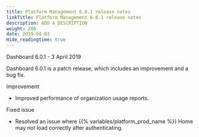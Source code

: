 ```yaml
---
title: Platform Management 6.0.1 release notes
linkTitle: Platform Management 6.0.1 release notes
description: ADD A DESCRIPTION
weight: 200
date: 2019-04-03
Hide_readingtime: true
---
```


Dashboard 6.0.1 - 3 April 2019

Dashboard 6.0.1 is a patch release, which includes an improvement and a bug fix.

Improvement

* Improved performance of organization usage reports.

Fixed issue

* Resolved an issue where {{% variables/platform_prod_name %}} Home may not load correctly after authenticating.
